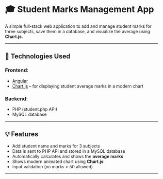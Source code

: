 # 🎓 Student Marks Management App

A simple full-stack web application to add and manage student marks for three subjects, save them in a database, and visualize the average using **Chart.js**.

---

## 🔧 Technologies Used

### Frontend:
- [Angular](https://angular.io/)
- [Chart.js](https://www.chartjs.org/) – for displaying student average marks in a modern chart

### Backend:
- PHP (student.php API)
- MySQL database

---

## 💡 Features

- Add student name and marks for 3 subjects
- Data is sent to PHP API and stored in a MySQL database
- Automatically calculates and shows the **average marks**
- Shows modern animated chart using **Chart.js**
- Input validation (no marks > 50 allowed)

---
